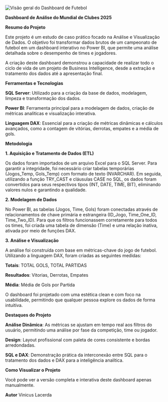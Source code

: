 ![Visão geral do Dashboard de Futebol](<https://imgur.com/a/yZxp7YD>)

**Dashboard de Análise do Mundial de Clubes 2025**

**Resumo do Projeto**

Este projeto é um estudo de caso prático focado na Análise e Visualização de Dados. O objetivo foi transformar dados brutos de um campeonato de futebol em um dashboard interativo no Power BI, que permite uma análise detalhada sobre o desempenho de times e jogadores.

A criação deste dashboard demonstrou a capacidade de realizar todo o ciclo de vida de um projeto de Business Intelligence, desde a extração e tratamento dos dados até a apresentação final.

**Ferramentas e Tecnologias**

**SQL Server**: Utilizado para a criação da base de dados, modelagem, limpeza e transformação dos dados.

**Power BI**: Ferramenta principal para a modelagem de dados, criação de métricas analíticas e visualização interativa.

**Linguagem DAX**: Essencial para a criação de métricas dinâmicas e cálculos avançados, como a contagem de vitórias, derrotas, empates e a média de gols.

**Metodologia**

**1. Aquisição e Tratamento de Dados (ETL)**

Os dados foram importados de um arquivo Excel para o SQL Server. Para garantir a integridade, foi necessário criar tabelas temporárias (Jogos_Temp, Gols_Temp) com formato de texto (NVARCHAR). Em seguida, utilizando a função TRY_CAST e cláusulas CASE no SQL, os dados foram convertidos para seus respectivos tipos (INT, DATE, TIME, BIT), eliminando valores nulos e garantindo a qualidade.

**2. Modelagem de Dados**

No Power BI, as tabelas (Jogos, Time, Gols) foram conectadas através de relacionamentos de chave primária e estrangeira (ID_Jogo, Time_One_ID, Time_Two_ID). Para que os filtros funcionassem corretamente para todos os times, foi criada uma tabela de dimensão (Time) e uma relação inativa, ativada por meio de funções DAX.

**3. Análise e Visualização**

A análise foi construída com base em métricas-chave do jogo de futebol. Utilizando a linguagem DAX, foram criadas as seguintes medidas:

**Totais**: TOTAL GOLS, TOTAL PARTIDAS

**Resultados**: Vitorias, Derrotas, Empates

**Média**: Média de Gols por Partida

O dashboard foi projetado com uma estética clean e com foco na usabilidade, permitindo que qualquer pessoa explore os dados de forma intuitiva.

**Destaques do Projeto**

**Análise Dinâmica**: As métricas se ajustam em tempo real aos filtros do usuário, permitindo uma análise por fase da competição, time ou jogador.

**Design**: Layout profissional com paleta de cores consistente e bordas arredondadas.

**SQL e DAX**: Demonstração prática da interconexão entre SQL para o tratamento dos dados e DAX para a inteligência analítica.

**Como Visualizar o Projeto**

Você pode ver a versão completa e interativa deste dashboard apenas manualmente.

**Autor**
Vinicus Lacerda